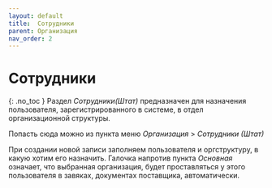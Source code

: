 ```yaml
---
layout: default
title:	Сотрудники
parent: Организация
nav_order: 2
---
```


# 	Сотрудники
{: .no_toc }
Раздел *Сотрудники(Штат)* предназначен для назначения пользователя, зарегистрированного в системе, в отдел организационной структуры.  

Попасть сюда можно из пункта меню *Организация* > *Сотрудники (Штат)*

При создании новой записи заполняем пользователя и оргструктуру, в какую хотим его назначить.
Галочка напротив пункта *Основная* означает, что выбранная организация, будет проставляться у этого пользователя в завяках, документах поставщика, автоматически.
